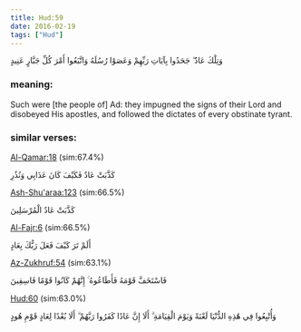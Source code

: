 ```yaml
---
title: Hud:59
date: 2016-02-19
tags: ["Hud"]
---
```

وَتِلْكَ عَادٌ ۖ جَحَدُوا بِآيَاتِ رَبِّهِمْ وَعَصَوْا رُسُلَهُ وَاتَّبَعُوا أَمْرَ كُلِّ جَبَّارٍ عَنِيدٍ
### meaning: 
Such were [the people of] Ad: they impugned the signs of their Lord and disobeyed His apostles, and followed the dictates of every obstinate tyrant.
### similar verses: 

[Al-Qamar:18](/54/18) (sim:67.4%)

كَذَّبَتْ عَادٌ فَكَيْفَ كَانَ عَذَابِي وَنُذُرِ

[Ash-Shu'araa:123](/26/123) (sim:66.5%)

كَذَّبَتْ عَادٌ الْمُرْسَلِينَ

[Al-Fajr:6](/89/6) (sim:66.5%)

أَلَمْ تَرَ كَيْفَ فَعَلَ رَبُّكَ بِعَادٍ

[Az-Zukhruf:54](/43/54) (sim:63.1%)

فَاسْتَخَفَّ قَوْمَهُ فَأَطَاعُوهُ ۚ إِنَّهُمْ كَانُوا قَوْمًا فَاسِقِينَ

[Hud:60](/11/60) (sim:63.0%)

وَأُتْبِعُوا فِي هَٰذِهِ الدُّنْيَا لَعْنَةً وَيَوْمَ الْقِيَامَةِ ۗ أَلَا إِنَّ عَادًا كَفَرُوا رَبَّهُمْ ۗ أَلَا بُعْدًا لِعَادٍ قَوْمِ هُودٍ
